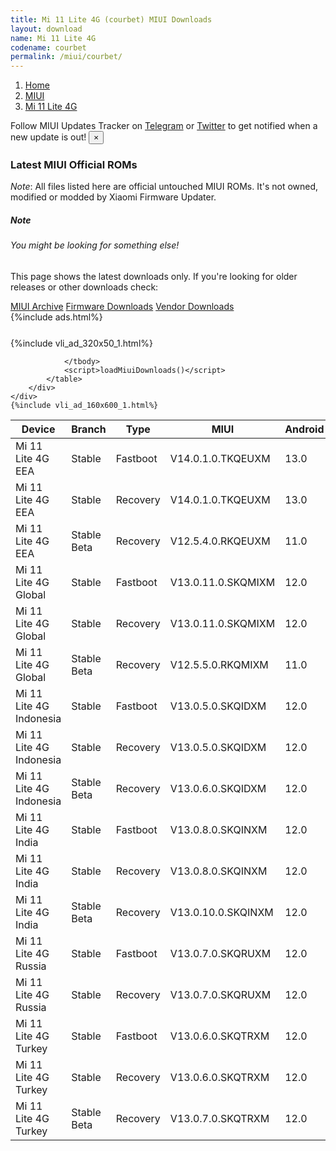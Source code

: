 ```yaml
---
title: Mi 11 Lite 4G (courbet) MIUI Downloads
layout: download
name: Mi 11 Lite 4G
codename: courbet
permalink: /miui/courbet/
---
```

<nav aria-label="breadcrumb">
    <ol class="breadcrumb">
        <li class="breadcrumb-item"><a href="/">Home</a></li>
        <li class="breadcrumb-item"><a href="/miui/">MIUI</a></li>
        <li class="breadcrumb-item active" aria-current="page"><a href="/miui/courbet/">Mi 11 Lite 4G</a></li>
    </ol>
</nav>
<div class="alert alert-primary alert-dismissible fade show" role="alert">
    Follow MIUI Updates Tracker on <a href="https://t.me/MIUIUpdatesTracker" class="alert-link">Telegram</a>
     or <a href="https://twitter.com/MiFwUpdater" class="alert-link">Twitter</a> to get notified when a new update is out!
    <button type="button" class="close" data-dismiss="alert" aria-label="Close">
        <span aria-hidden="true">&times;</span>
    </button>
</div>

### Latest MIUI Official ROMs
*Note*: All files listed here are official untouched MIUI ROMs. It's not owned, modified or modded by Xiaomi Firmware Updater.
<div class="card">
  <div class="card-body">
    <h5 class="card-title">Note</h5>
    <h6 class="card-subtitle mb-2 text-muted">You might be looking for something else!</h6>
    <p class="card-text">This page shows the latest downloads only.
     If you're looking for older releases or other downloads check:</p>
    <a href="/archive/miui/courbet/" class="card-link">MIUI Archive</a>
    <a href="/firmware/courbet/" class="card-link">Firmware Downloads</a>
    <a href="/vendor/courbet/" class="card-link">Vendor Downloads</a>
  </div>
</div>
{%include ads.html%}
<div class="row justify-content-center">
    <div class="col-10">
        <div class="table-responsive-md" style="margin-top: 25px;">
            {%include vli_ad_320x50_1.html%}
            <table id="miui" class="display dt-responsive nowrap compact table table-striped table-hover table-sm">
                <thead class="thead-dark">
                    <tr>
                        <th data-ref="device">Device</th>
                        <th data-ref="branch">Branch</th>
                        <th data-ref="type">Type</th>
                        <th data-ref="miui">MIUI</th>
                        <th data-ref="android">Android</th>
                        <th data-ref="size">Size</th>
                        <th data-ref="size">Date</th>
                        <th data-ref="link">Link</th>
                    </tr>
                </thead>
                <tbody>
                <tr><td>Mi 11 Lite 4G EEA</td><td>Stable</td><td>Fastboot</td><td>V14.0.1.0.TKQEUXM</td><td>13.0</td><td>5.7 GB</td><td>2023-02-02</td><td><a href="/miui/courbet/stable/V14.0.1.0.TKQEUXM/">Download</a></td></tr>
<tr><td>Mi 11 Lite 4G EEA</td><td>Stable</td><td>Recovery</td><td>V14.0.1.0.TKQEUXM</td><td>13.0</td><td>3.9 GB</td><td>2023-02-13</td><td><a href="/miui/courbet/stable/V14.0.1.0.TKQEUXM/">Download</a></td></tr>
<tr><td>Mi 11 Lite 4G EEA</td><td>Stable Beta</td><td>Recovery</td><td>V12.5.4.0.RKQEUXM</td><td>11.0</td><td>3.0 GB</td><td>2021-09-01</td><td><a href="/miui/courbet/stable beta/V12.5.4.0.RKQEUXM/">Download</a></td></tr>
<tr><td>Mi 11 Lite 4G Global</td><td>Stable</td><td>Fastboot</td><td>V13.0.11.0.SKQMIXM</td><td>12.0</td><td>5.2 GB</td><td>2023-01-09</td><td><a href="/miui/courbet/stable/V13.0.11.0.SKQMIXM/">Download</a></td></tr>
<tr><td>Mi 11 Lite 4G Global</td><td>Stable</td><td>Recovery</td><td>V13.0.11.0.SKQMIXM</td><td>12.0</td><td>3.2 GB</td><td>2023-01-28</td><td><a href="/miui/courbet/stable/V13.0.11.0.SKQMIXM/">Download</a></td></tr>
<tr><td>Mi 11 Lite 4G Global</td><td>Stable Beta</td><td>Recovery</td><td>V12.5.5.0.RKQMIXM</td><td>11.0</td><td>2.9 GB</td><td>2021-09-01</td><td><a href="/miui/courbet/stable beta/V12.5.5.0.RKQMIXM/">Download</a></td></tr>
<tr><td>Mi 11 Lite 4G Indonesia</td><td>Stable</td><td>Fastboot</td><td>V13.0.5.0.SKQIDXM</td><td>12.0</td><td>4.7 GB</td><td>2022-11-28</td><td><a href="/miui/courbet/stable/V13.0.5.0.SKQIDXM/">Download</a></td></tr>
<tr><td>Mi 11 Lite 4G Indonesia</td><td>Stable</td><td>Recovery</td><td>V13.0.5.0.SKQIDXM</td><td>12.0</td><td>3.2 GB</td><td>2022-12-06</td><td><a href="/miui/courbet/stable/V13.0.5.0.SKQIDXM/">Download</a></td></tr>
<tr><td>Mi 11 Lite 4G Indonesia</td><td>Stable Beta</td><td>Recovery</td><td>V13.0.6.0.SKQIDXM</td><td>12.0</td><td>3.2 GB</td><td>2023-02-14</td><td><a href="/miui/courbet/stable beta/V13.0.6.0.SKQIDXM/">Download</a></td></tr>
<tr><td>Mi 11 Lite 4G India</td><td>Stable</td><td>Fastboot</td><td>V13.0.8.0.SKQINXM</td><td>12.0</td><td>3.9 GB</td><td>2023-01-04</td><td><a href="/miui/courbet/stable/V13.0.8.0.SKQINXM/">Download</a></td></tr>
<tr><td>Mi 11 Lite 4G India</td><td>Stable</td><td>Recovery</td><td>V13.0.8.0.SKQINXM</td><td>12.0</td><td>3.2 GB</td><td>2023-01-11</td><td><a href="/miui/courbet/stable/V13.0.8.0.SKQINXM/">Download</a></td></tr>
<tr><td>Mi 11 Lite 4G India</td><td>Stable Beta</td><td>Recovery</td><td>V13.0.10.0.SKQINXM</td><td>12.0</td><td>3.2 GB</td><td>2023-03-03</td><td><a href="/miui/courbet/stable beta/V13.0.10.0.SKQINXM/">Download</a></td></tr>
<tr><td>Mi 11 Lite 4G Russia</td><td>Stable</td><td>Fastboot</td><td>V13.0.7.0.SKQRUXM</td><td>12.0</td><td>4.8 GB</td><td>2023-01-04</td><td><a href="/miui/courbet/stable/V13.0.7.0.SKQRUXM/">Download</a></td></tr>
<tr><td>Mi 11 Lite 4G Russia</td><td>Stable</td><td>Recovery</td><td>V13.0.7.0.SKQRUXM</td><td>12.0</td><td>3.2 GB</td><td>2023-01-11</td><td><a href="/miui/courbet/stable/V13.0.7.0.SKQRUXM/">Download</a></td></tr>
<tr><td>Mi 11 Lite 4G Turkey</td><td>Stable</td><td>Fastboot</td><td>V13.0.6.0.SKQTRXM</td><td>12.0</td><td>4.7 GB</td><td>2022-11-07</td><td><a href="/miui/courbet/stable/V13.0.6.0.SKQTRXM/">Download</a></td></tr>
<tr><td>Mi 11 Lite 4G Turkey</td><td>Stable</td><td>Recovery</td><td>V13.0.6.0.SKQTRXM</td><td>12.0</td><td>3.2 GB</td><td>2022-11-19</td><td><a href="/miui/courbet/stable/V13.0.6.0.SKQTRXM/">Download</a></td></tr>
<tr><td>Mi 11 Lite 4G Turkey</td><td>Stable Beta</td><td>Recovery</td><td>V13.0.7.0.SKQTRXM</td><td>12.0</td><td>3.2 GB</td><td>2023-02-06</td><td><a href="/miui/courbet/stable beta/V13.0.7.0.SKQTRXM/">Download</a></td></tr>

                </tbody>
                <script>loadMiuiDownloads()</script>
            </table>
        </div>
    </div>
    {%include vli_ad_160x600_1.html%}
</div>
